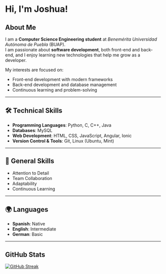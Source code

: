 
# Hi, I'm Joshua!

## About Me
I am a **Computer Science Engineering student** at *Benemérita Universidad Autónoma de Puebla* (BUAP).  
I am passionate about **software development**, both front-end and back-end, and I enjoy learning new technologies that help me grow as a developer.  

My interests are focused on:
- Front-end development with modern frameworks  
- Back-end development and database management  
- Continuous learning and problem-solving  

---

## 🛠️ Technical Skills
- **Programming Languages**: Python, C, C++, Java  
- **Databases**: MySQL  
- **Web Development**: HTML, CSS, JavaScript, Angular, Ionic  
- **Version Control & Tools**: Git, Linux (Ubuntu, Mint)  

---

## 🌟 General Skills
- Attention to Detail  
- Team Collaboration  
- Adaptability  
- Continuous Learning  


---

## 🌍 Languages
- **Spanish**: Native  
- **English**: Intermediate  
- **German**: Basic  

---




## GitHub Stats
[![GitHub Streak](https://streak-stats.demolab.com?user=JoshuaG353&theme=dark)](https://git.io/streak-stats)

 
